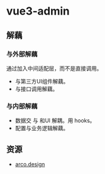 # vue3-admin

## 解藕
### 与外部解藕
通过加入中间适配层，而不是直接调用。
* 与第三方UI组件解藕。
* 与接口调用解藕。

### 与内部解藕
* 数据交 与 和UI 解耦。用 hooks。
* 配置与业务逻辑解藕。

## 资源
* [arco.design](https://arco.design/vue/docs/start)